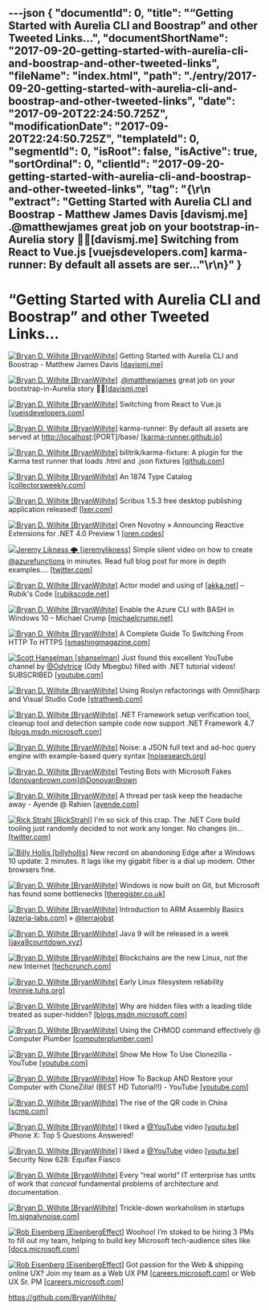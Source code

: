 ---json
{
  "documentId": 0,
  "title": "“Getting Started with Aurelia CLI and Boostrap” and other Tweeted Links…",
  "documentShortName": "2017-09-20-getting-started-with-aurelia-cli-and-boostrap-and-other-tweeted-links",
  "fileName": "index.html",
  "path": "./entry/2017-09-20-getting-started-with-aurelia-cli-and-boostrap-and-other-tweeted-links",
  "date": "2017-09-20T22:24:50.725Z",
  "modificationDate": "2017-09-20T22:24:50.725Z",
  "templateId": 0,
  "segmentId": 0,
  "isRoot": false,
  "isActive": true,
  "sortOrdinal": 0,
  "clientId": "2017-09-20-getting-started-with-aurelia-cli-and-boostrap-and-other-tweeted-links",
  "tag": "{\r\n  \"extract\": \"Getting Started with Aurelia CLI and Boostrap - Matthew James Davis [davismj.me] .@matthewjames great job on your bootstrap-in-Aurelia story 👍🏿[davismj.me] Switching from React to Vue.js [vuejsdevelopers.com] karma-runner: By default all assets are ser...\"\r\n}"
}
---

# “Getting Started with Aurelia CLI and Boostrap” and other Tweeted Links…

[<img alt="Bryan D. Wilhite [BryanWilhite]" src="https://songhay.blob.core.windows.net/shared-social-twitter/BryanWilhite.jpeg">](http://songhayblog.azurewebsites.net/ "Bryan D. Wilhite [BryanWilhite]") Getting Started with Aurelia CLI and Boostrap - Matthew James Davis [[davismj.me]](http://davismj.me/blog/aurelia-cli-bootstrap/)

[<img alt="Bryan D. Wilhite [BryanWilhite]" src="https://songhay.blob.core.windows.net/shared-social-twitter/BryanWilhite.jpeg">](http://songhayblog.azurewebsites.net/ "Bryan D. Wilhite [BryanWilhite]") .[@matthewjames](http://twitter.com/matthewjames) great job on your bootstrap-in-Aurelia story 👍🏿[[davismj.me]](http://davismj.me/blog/aurelia-cli-bootstrap/)

[<img alt="Bryan D. Wilhite [BryanWilhite]" src="https://songhay.blob.core.windows.net/shared-social-twitter/BryanWilhite.jpeg">](http://songhayblog.azurewebsites.net/ "Bryan D. Wilhite [BryanWilhite]") Switching from React to Vue.js [[vuejsdevelopers.com]](http://vuejsdevelopers.com/2017/05/28/switch-from-react-to-vue-js/)

[<img alt="Bryan D. Wilhite [BryanWilhite]" src="https://songhay.blob.core.windows.net/shared-social-twitter/BryanWilhite.jpeg">](http://songhayblog.azurewebsites.net/ "Bryan D. Wilhite [BryanWilhite]") karma-runner: By default all assets are served at [http://localhost](http://localhost):[PORT]/base/ [[karma-runner.github.io]](http://karma-runner.github.io/0.13/config/files.html)

[<img alt="Bryan D. Wilhite [BryanWilhite]" src="https://songhay.blob.core.windows.net/shared-social-twitter/BryanWilhite.jpeg">](http://songhayblog.azurewebsites.net/ "Bryan D. Wilhite [BryanWilhite]") billtrik/karma-fixture: A plugin for the Karma test runner that loads .html and .json fixtures [[github.com]](https://github.com/billtrik/karma-fixture)

[<img alt="Bryan D. Wilhite [BryanWilhite]" src="https://songhay.blob.core.windows.net/shared-social-twitter/BryanWilhite.jpeg">](http://songhayblog.azurewebsites.net/ "Bryan D. Wilhite [BryanWilhite]") An 1874 Type Catalog [[collectorsweekly.com]](http://www.collectorsweekly.com/articles/the-worlds-most-beautiful-book/)

[<img alt="Bryan D. Wilhite [BryanWilhite]" src="https://songhay.blob.core.windows.net/shared-social-twitter/BryanWilhite.jpeg">](http://songhayblog.azurewebsites.net/ "Bryan D. Wilhite [BryanWilhite]") Scribus 1.5.3 free desktop publishing application released! [[lxer.com]](http://lxer.com/module/newswire/ext_link.php?rid=242837)

[<img alt="Bryan D. Wilhite [BryanWilhite]" src="https://songhay.blob.core.windows.net/shared-social-twitter/BryanWilhite.jpeg">](http://songhayblog.azurewebsites.net/ "Bryan D. Wilhite [BryanWilhite]") Oren Novotny » Announcing Reactive Extensions for .NET 4.0 Preview 1 [[oren.codes]](https://oren.codes/2017/05/27/announcing-reactive-extensions-for-net-4-0-preview-1/)

[<img alt="Jeremy Likness 🌩 [jeremylikness]" src="https://songhay.blob.core.windows.net/shared-social-twitter/jeremylikness.jpg">](https://blog.jeremylikness.com/ "Jeremy Likness 🌩 [jeremylikness]") Simple silent video on how to create [@azurefunctions](http://twitter.com/azurefunctions) in minutes. Read full blog post for more in depth examples.… [[twitter.com]](https://twitter.com/i/web/status/909798756886962177)

[<img alt="Bryan D. Wilhite [BryanWilhite]" src="https://songhay.blob.core.windows.net/shared-social-twitter/BryanWilhite.jpeg">](http://songhayblog.azurewebsites.net/ "Bryan D. Wilhite [BryanWilhite]") Actor model and using of [[akka.net]](http://Akka.NET) – Rubik's Code [[rubikscode.net]](https://rubikscode.net/2017/05/28/actor-model-and-using-of-akka-net/)

[<img alt="Bryan D. Wilhite [BryanWilhite]" src="https://songhay.blob.core.windows.net/shared-social-twitter/BryanWilhite.jpeg">](http://songhayblog.azurewebsites.net/ "Bryan D. Wilhite [BryanWilhite]") Enable the Azure CLI with BASH in Windows 10 – Michael Crump [[michaelcrump.net]](http://michaelcrump.net/azure-cli-with-win10-bash/)

[<img alt="Bryan D. Wilhite [BryanWilhite]" src="https://songhay.blob.core.windows.net/shared-social-twitter/BryanWilhite.jpeg">](http://songhayblog.azurewebsites.net/ "Bryan D. Wilhite [BryanWilhite]") A Complete Guide To Switching From HTTP To HTTPS [[smashingmagazine.com]](https://www.smashingmagazine.com/2017/06/guide-switching-http-https/)

[<img alt="Scott Hanselman [shanselman]" src="https://songhay.blob.core.windows.net/shared-social-twitter/shanselman.jpeg">](http://hanselman.com/ "Scott Hanselman [shanselman]") Just found this excellent YouTube channel by [@Odytrice](http://twitter.com/Odytrice) (Ody Mbegbu) filled with .NET tutorial videos! SUBSCRIBED [[youtube.com]](https://www.youtube.com/channel/UC8ui9_KVGtJ5hm5qpVJO1sA)

[<img alt="Bryan D. Wilhite [BryanWilhite]" src="https://songhay.blob.core.windows.net/shared-social-twitter/BryanWilhite.jpeg">](http://songhayblog.azurewebsites.net/ "Bryan D. Wilhite [BryanWilhite]") Using Roslyn refactorings with OmniSharp and Visual Studio Code [[strathweb.com]](https://www.strathweb.com/2017/05/using-roslyn-refactorings-with-omnisharp-and-visual-studio-code/)

[<img alt="Bryan D. Wilhite [BryanWilhite]" src="https://songhay.blob.core.windows.net/shared-social-twitter/BryanWilhite.jpeg">](http://songhayblog.azurewebsites.net/ "Bryan D. Wilhite [BryanWilhite]") .NET Framework setup verification tool, cleanup tool and detection sample code now support .NET Framework 4.7 [[blogs.msdn.microsoft.com]](https://blogs.msdn.microsoft.com/astebner/2017/05/26/net-framework-setup-verification-tool-cleanup-tool-and-detection-sample-code-now-support-net-framework-4-7/)

[<img alt="Bryan D. Wilhite [BryanWilhite]" src="https://songhay.blob.core.windows.net/shared-social-twitter/BryanWilhite.jpeg">](http://songhayblog.azurewebsites.net/ "Bryan D. Wilhite [BryanWilhite]") Noise: a JSON full text and ad-hoc query engine with example-based query syntax [[noisesearch.org]](https://noisesearch.org/)

[<img alt="Bryan D. Wilhite [BryanWilhite]" src="https://songhay.blob.core.windows.net/shared-social-twitter/BryanWilhite.jpeg">](http://songhayblog.azurewebsites.net/ "Bryan D. Wilhite [BryanWilhite]") Testing Bots with Microsoft Fakes [[donovanbrown.com]](http://www.donovanbrown.com/post.aspx?id=41bf0b30-e219-40a6-9d9e-5f66a05ba91e)[@DonovanBrown](http://twitter.com/DonovanBrown)

[<img alt="Bryan D. Wilhite [BryanWilhite]" src="https://songhay.blob.core.windows.net/shared-social-twitter/BryanWilhite.jpeg">](http://songhayblog.azurewebsites.net/ "Bryan D. Wilhite [BryanWilhite]") A thread per task keep the headache away - Ayende @ Rahien [[ayende.com]](https://ayende.com/blog/178369/a-thread-per-task-keep-the-headache-away)

[<img alt="Rick Strahl [RickStrahl]" src="https://songhay.blob.core.windows.net/shared-social-twitter/RickStrahl.jpg">](http://weblog.west-wind.com/ "Rick Strahl [RickStrahl]") I'm so sick of this crap. The .NET Core build tooling just randomly decided to not work any longer. No changes (in… [[twitter.com]](https://twitter.com/i/web/status/909737475056189441)

[<img alt="Billy Hollis [billyhollis]" src="https://songhay.blob.core.windows.net/shared-social-twitter/billyhollis.jpg">](http://billyhollis.me/ "Billy Hollis [billyhollis]") New record on abandoning Edge after a Windows 10 update: 2 minutes. It lags like my gigabit fiber is a dial up modem. Other browsers fine.

[<img alt="Bryan D. Wilhite [BryanWilhite]" src="https://songhay.blob.core.windows.net/shared-social-twitter/BryanWilhite.jpeg">](http://songhayblog.azurewebsites.net/ "Bryan D. Wilhite [BryanWilhite]") Windows is now built on Git, but Microsoft has found some bottlenecks [[theregister.co.uk]](https://www.theregister.co.uk/2017/05/25/windows_is_now_built_on_git/)

[<img alt="Bryan D. Wilhite [BryanWilhite]" src="https://songhay.blob.core.windows.net/shared-social-twitter/BryanWilhite.jpeg">](http://songhayblog.azurewebsites.net/ "Bryan D. Wilhite [BryanWilhite]") Introduction to ARM Assembly Basics [[azeria-labs.com]](https://azeria-labs.com/writing-arm-assembly-part-1/) » [@terrajobst](http://twitter.com/terrajobst)

[<img alt="Bryan D. Wilhite [BryanWilhite]" src="https://songhay.blob.core.windows.net/shared-social-twitter/BryanWilhite.jpeg">](http://songhayblog.azurewebsites.net/ "Bryan D. Wilhite [BryanWilhite]") Java 9 will be released in a week [[java9countdown.xyz]](http://www.java9countdown.xyz/)

[<img alt="Bryan D. Wilhite [BryanWilhite]" src="https://songhay.blob.core.windows.net/shared-social-twitter/BryanWilhite.jpeg">](http://songhayblog.azurewebsites.net/ "Bryan D. Wilhite [BryanWilhite]") Blockchains are the new Linux, not the new Internet [[techcrunch.com]](https://techcrunch.com/2017/05/28/double-double-cryptocoin-bubble/)

[<img alt="Bryan D. Wilhite [BryanWilhite]" src="https://songhay.blob.core.windows.net/shared-social-twitter/BryanWilhite.jpeg">](http://songhayblog.azurewebsites.net/ "Bryan D. Wilhite [BryanWilhite]") Early Linux filesystem reliability [[minnie.tuhs.org]](http://minnie.tuhs.org/pipermail/tuhs/2017-May/009935.html)

[<img alt="Bryan D. Wilhite [BryanWilhite]" src="https://songhay.blob.core.windows.net/shared-social-twitter/BryanWilhite.jpeg">](http://songhayblog.azurewebsites.net/ "Bryan D. Wilhite [BryanWilhite]") Why are hidden files with a leading tilde treated as super-hidden? [[blogs.msdn.microsoft.com]](https://blogs.msdn.microsoft.com/oldnewthing/20170526-00/?p=96235)

[<img alt="Bryan D. Wilhite [BryanWilhite]" src="https://songhay.blob.core.windows.net/shared-social-twitter/BryanWilhite.jpeg">](http://songhayblog.azurewebsites.net/ "Bryan D. Wilhite [BryanWilhite]") Using the CHMOD command effectively @ Computer Plumber [[computerplumber.com]](https://computerplumber.com/2009/01/using-the-chmod-command-effectively/)

[<img alt="Bryan D. Wilhite [BryanWilhite]" src="https://songhay.blob.core.windows.net/shared-social-twitter/BryanWilhite.jpeg">](http://songhayblog.azurewebsites.net/ "Bryan D. Wilhite [BryanWilhite]") Show Me How To Use Clonezilla - YouTube [[youtube.com]](https://www.youtube.com/watch?v=kFU-eG8UaTM)

[<img alt="Bryan D. Wilhite [BryanWilhite]" src="https://songhay.blob.core.windows.net/shared-social-twitter/BryanWilhite.jpeg">](http://songhayblog.azurewebsites.net/ "Bryan D. Wilhite [BryanWilhite]") How To Backup AND Restore your Computer with CloneZilla! (BEST HD Tutorial!!) - YouTube [[youtube.com]](https://www.youtube.com/watch?v=LS6VhLDw-io#t=672.569005)

[<img alt="Bryan D. Wilhite [BryanWilhite]" src="https://songhay.blob.core.windows.net/shared-social-twitter/BryanWilhite.jpeg">](http://songhayblog.azurewebsites.net/ "Bryan D. Wilhite [BryanWilhite]") The rise of the QR code in China [[scmp.com]](http://www.scmp.com/news/china/society/article/2095576/rise-qr-code-and-how-it-has-forever-changed-chinas-social-habits)

[<img alt="Bryan D. Wilhite [BryanWilhite]" src="https://songhay.blob.core.windows.net/shared-social-twitter/BryanWilhite.jpeg">](http://songhayblog.azurewebsites.net/ "Bryan D. Wilhite [BryanWilhite]") I liked a [@YouTube](http://twitter.com/YouTube) video [[youtu.be]](http://youtu.be/m__4JVtUTCk?a) iPhone X: Top 5 Questions Answered!

[<img alt="Bryan D. Wilhite [BryanWilhite]" src="https://songhay.blob.core.windows.net/shared-social-twitter/BryanWilhite.jpeg">](http://songhayblog.azurewebsites.net/ "Bryan D. Wilhite [BryanWilhite]") I liked a [@YouTube](http://twitter.com/YouTube) video [[youtu.be]](http://youtu.be/eRArJo34i-I?a) Security Now 628: Equifax Fiasco

[<img alt="Bryan D. Wilhite [BryanWilhite]" src="https://songhay.blob.core.windows.net/shared-social-twitter/BryanWilhite.jpeg">](http://songhayblog.azurewebsites.net/ "Bryan D. Wilhite [BryanWilhite]") Every “real world” IT enterprise has units of work that *conceal* fundamental problems of architecture and documentation.

[<img alt="Bryan D. Wilhite [BryanWilhite]" src="https://songhay.blob.core.windows.net/shared-social-twitter/BryanWilhite.jpeg">](http://songhayblog.azurewebsites.net/ "Bryan D. Wilhite [BryanWilhite]") Trickle-down workaholism in startups [[m.signalvnoise.com]](https://m.signalvnoise.com/trickle-down-workaholism-in-startups-a90ceac76426)

[<img alt="Rob Eisenberg [EisenbergEffect]" src="https://songhay.blob.core.windows.net/shared-social-twitter/EisenbergEffect.jpg">](http://www.robeisenberg.com/ "Rob Eisenberg [EisenbergEffect]") Woohoo! I’m stoked to be hiring 3 PMs to fill out my team, helping to build key Microsoft tech-audience sites like [[docs.microsoft.com]](http://docs.microsoft.com)

[<img alt="Rob Eisenberg [EisenbergEffect]" src="https://songhay.blob.core.windows.net/shared-social-twitter/EisenbergEffect.jpg">](http://www.robeisenberg.com/ "Rob Eisenberg [EisenbergEffect]") Got passion for the Web & shipping online UX? Join my team as a Web UX PM [[careers.microsoft.com]](https://careers.microsoft.com/jobdetails.aspx?ss=&pg=0&so=&rw=1&jid=320525&jlang=EN&pp=SS) or Web UX Sr. PM [[careers.microsoft.com]](https://careers.microsoft.com/jobdetails.aspx?ss=&pg=0&so=&rw=1&jid=320858&jlang=en&pp=ss)

<https://github.com/BryanWilhite/>
